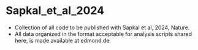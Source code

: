 # Sapkal_et_al_2024
- Collection of all code to be published with Sapkal et al, 2024, Nature.
- All data organized in the format acceptable for analysis scripts shared here, is made available at edmond.de

